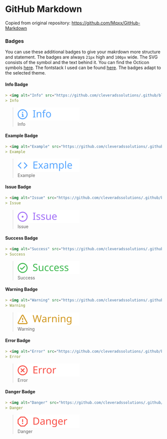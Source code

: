 # GitHub Markdown
Copied from original repository: https://github.com/Mqxx/GitHub-Markdown

### Badges
You can use these additional badges to give your makrdown more structure and statement. The badges are always `21px` high and `100px` wide. The SVG consists of the symbol and the text behind it. You can find the Octicon symbols [here](https://primer.style/octicons/). The fontstack I used can be found [here](https://primer.style/design/foundations/typography#font-stack). The badges adapt to the selected theme.

#### Info Badge
```markdown
> <img alt="Info" src="https://github.com/cleveradssolutions/.github/blob/main/badge/info.svg"><br>
> Info
```
> <img alt="Info" src="https://github.com/cleveradssolutions/.github/blob/main/badge/info.svg"><br>
> Info

#### Example Badge

```markdown
> <img alt="Example" src="https://github.com/cleveradssolutions/.github/blob/main/badge/example.svg"><br>
> Example
```
> <img alt="Example" src="https://github.com/cleveradssolutions/.github/blob/main/badge/example.svg"><br>
> Example

#### Issue Badge

```markdown
> <img alt="Issue" src="https://github.com/cleveradssolutions/.github/blob/main/badge/issue.svg"><br>
> Issue
```
> <img alt="Issue" src="https://github.com/cleveradssolutions/.github/blob/main/badge/issue.svg"><br>
> Issue

#### Success Badge

```markdown
> <img alt="Success" src="https://github.com/cleveradssolutions/.github/blob/main/badge/success.svg"><br>
> Success
```
> <img alt="Success" src="https://github.com/cleveradssolutions/.github/blob/main/badge/success.svg"><br>
> Success

#### Warning Badge

```markdown
> <img alt="Warning" src="https://github.com/cleveradssolutions/.github/blob/main/badge/warning.svg"><br>
> Warning
```
> <img alt="Warning" src="https://github.com/cleveradssolutions/.github/blob/main/badge/warning.svg"><br>
> Warning

#### Error Badge

```markdown
> <img alt="Error" src="https://github.com/cleveradssolutions/.github/blob/main/badge/error.svg"><br>
> Error
```
> <img alt="Error" src="https://github.com/cleveradssolutions/.github/blob/main/badge/error.svg"><br>
> Error

#### Danger Badge

```markdown
> <img alt="Danger" src="https://github.com/cleveradssolutions/.github/blob/main/badge/danger.svg"><br>
> Danger
```
> <img alt="Danger" src="https://github.com/cleveradssolutions/.github/blob/main/badge/danger.svg"><br>
> Danger
